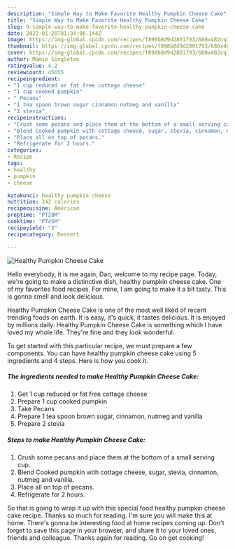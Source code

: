 ```yaml
---
description: "Simple Way to Make Favorite Healthy Pumpkin Cheese Cake"
title: "Simple Way to Make Favorite Healthy Pumpkin Cheese Cake"
slug: 9-simple-way-to-make-favorite-healthy-pumpkin-cheese-cake
date: 2022-01-28T01:34:06.144Z
image: https://img-global.cpcdn.com/recipes/f898b8d9d2801793/680x482cq70/healthy-pumpkin-cheese-cake-recipe-main-photo.jpg
thumbnail: https://img-global.cpcdn.com/recipes/f898b8d9d2801793/680x482cq70/healthy-pumpkin-cheese-cake-recipe-main-photo.jpg
cover: https://img-global.cpcdn.com/recipes/f898b8d9d2801793/680x482cq70/healthy-pumpkin-cheese-cake-recipe-main-photo.jpg
author: Mamie Singleton
ratingvalue: 4.2
reviewcount: 45655
recipeingredient:
- "1 cup reduced or fat free cottage cheese"
- "1 cup cooked pumpkin"
- " Pecans"
- "1 tea spoon brown sugar cinnamon nutmeg and vanilla"
- "2 stevia"
recipeinstructions:
- "Crush some pecans and place them at the bottom of a small serving cup."
- "Blend Cooked pumpkin with cottage cheese, sugar, stevia, cinnamon, nutmeg and vanilla."
- "Place all on top of pecans."
- "Refrigerate for 2 hours."
categories:
- Recipe
tags:
- healthy
- pumpkin
- cheese

katakunci: healthy pumpkin cheese 
nutrition: 242 calories
recipecuisine: American
preptime: "PT28M"
cooktime: "PT45M"
recipeyield: "3"
recipecategory: Dessert

---
```



![Healthy Pumpkin Cheese Cake](https://img-global.cpcdn.com/recipes/f898b8d9d2801793/680x482cq70/healthy-pumpkin-cheese-cake-recipe-main-photo.jpg)

Hello everybody, it is me again, Dan, welcome to my recipe page. Today, we're going to make a distinctive dish, healthy pumpkin cheese cake. One of my favorites food recipes. For mine, I am going to make it a bit tasty. This is gonna smell and look delicious.



Healthy Pumpkin Cheese Cake is one of the most well liked of recent trending foods on earth. It is easy, it's quick, it tastes delicious. It is enjoyed by millions daily. Healthy Pumpkin Cheese Cake is something which I have loved my whole life. They're fine and they look wonderful.


To get started with this particular recipe, we must prepare a few components. You can have healthy pumpkin cheese cake using 5 ingredients and 4 steps. Here is how you cook it.

<!--inarticleads1-->

##### The ingredients needed to make Healthy Pumpkin Cheese Cake:

1. Get 1 cup reduced or fat free cottage cheese
1. Prepare 1 cup cooked pumpkin
1. Take  Pecans
1. Prepare 1 tea spoon brown sugar, cinnamon, nutmeg and vanilla
1. Prepare 2 stevia




<!--inarticleads2-->

##### Steps to make Healthy Pumpkin Cheese Cake:

1. Crush some pecans and place them at the bottom of a small serving cup.
1. Blend Cooked pumpkin with cottage cheese, sugar, stevia, cinnamon, nutmeg and vanilla.
1. Place all on top of pecans.
1. Refrigerate for 2 hours.




So that is going to wrap it up with this special food healthy pumpkin cheese cake recipe. Thanks so much for reading. I'm sure you will make this at home. There's gonna be interesting food at home recipes coming up. Don't forget to save this page in your browser, and share it to your loved ones, friends and colleague. Thanks again for reading. Go on get cooking!
